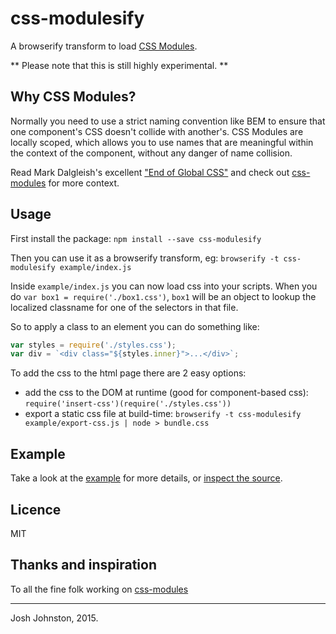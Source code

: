 # css-modulesify

A browserify transform to load [CSS Modules](https://github.com/css-modules/css-modules).

** Please note that this is still highly experimental. **

## Why CSS Modules?

Normally you need to use a strict naming convention like BEM to ensure that one component's CSS doesn't collide with another's. CSS Modules are locally scoped, which allows you to use names that are meaningful within the context of the component, without any danger of name collision.

Read Mark Dalgleish's excellent ["End of Global CSS"](https://medium.com/seek-ui-engineering/the-end-of-global-css-90d2a4a06284) and check out [css-modules](http://github.com/css-modules) for more context.

## Usage

First install the package: `npm install --save css-modulesify`

Then you can use it as a browserify transform, eg: `browserify -t css-modulesify example/index.js`

Inside `example/index.js` you can now load css into your scripts.  When you do `var box1 = require('./box1.css')`, `box1` will be an object to lookup the localized classname for one of the selectors in that file.

So to apply a class to an element you can do something like:

```js
var styles = require('./styles.css');
var div = `<div class="${styles.inner}">...</div>`;
```

To add the css to the html page there are 2 easy options:

- add the css to the DOM at runtime (good for component-based css): `require('insert-css')(require('./styles.css'))`
- export a static css file at build-time: `browserify -t css-modulesify example/export-css.js | node > bundle.css`

## Example

Take a look at the [example](./example/index.js) for more details, or [inspect the source](https://css-modules.github.io/css-modulesify/).


## Licence

MIT


## Thanks and inspiration

To all the fine folk working on [css-modules](https://github.com/css-modules)

----
Josh Johnston, 2015.
